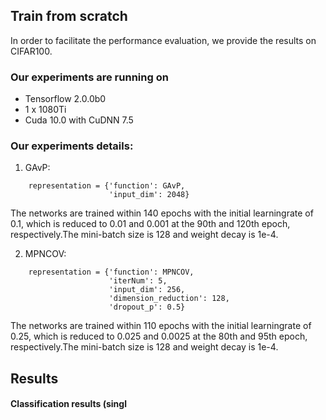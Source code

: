 
## Train from scratch
In order to facilitate the performance evaluation, we provide the results on CIFAR100.

### Our experiments are running on
 * Tensorflow 2.0.0b0<br>
 * 1 x 1080Ti<br>
 * Cuda 10.0 with CuDNN 7.5<br>
 
### Our experiments details:
1. GAvP:
```    
    representation = {'function': GAvP,
                      'input_dim': 2048}
```
The networks are trained within 140 epochs with the initial learningrate of 0.1, which is reduced to 0.01 and 0.001 at the 90th and 120th epoch, respectively.The mini-batch size is 128 and weight decay is 1e-4.

2. MPNCOV:
```
    representation = {'function': MPNCOV,
                      'iterNum': 5,
                      'input_dim': 256,
                      'dimension_reduction': 128,
                      'dropout_p': 0.5}
```
The networks are trained within 110 epochs with the initial learningrate of 0.25, which is reduced to 0.025 and 0.0025 at the 80th and 95th epoch, respectively.The mini-batch size is 128 and weight decay is 1e-4.

 
## Results
#### Classification results (singl